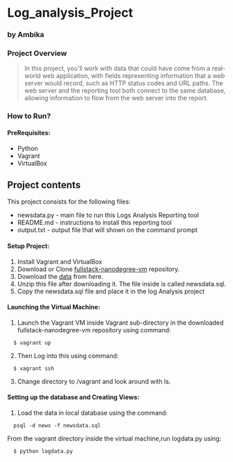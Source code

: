 # Log_analysis_Project
### by Ambika 

### Project Overview
>In this project, you'll work with data that could have come from a real-world web application, with fields representing information that a web server would record, such as HTTP status codes and URL paths. The web server and the reporting tool both connect to the same database, allowing information to flow from the web server into the report.

### How to Run?

#### PreRequisites:
  * Python
  * Vagrant
  * VirtualBox

## Project contents

This project consists for the following files:

* newsdata.py - main file to run this Logs Analysis Reporting tool
* README.md - instructions to install this reporting tool
* output.txt - output file that will shown on the command prompt

#### Setup Project:
  1. Install Vagrant and VirtualBox
  2. Download or Clone [fullstack-nanodegree-vm](https://github.com/udacity/fullstack-nanodegree-vm) repository.
  3. Download the [data](https://d17h27t6h515a5.cloudfront.net/topher/2016/August/57b5f748_newsdata/newsdata.zip) from here.
  4. Unzip this file after downloading it. The file inside is called newsdata.sql.
  5. Copy the newsdata.sql file and place it in the log Analysis project
  
#### Launching the Virtual Machine:
  1. Launch the Vagrant VM inside Vagrant sub-directory in the downloaded fullstack-nanodegree-vm repository using command:
  
  ```
    $ vagrant up
  ```
  2. Then Log into this using command:
  
  ```
    $ vagrant ssh
  ```
  3. Change directory to /vagrant and look around with ls.
  
#### Setting up the database and Creating Views:

  1. Load the data in local database using the command:
  
  ```
    psql -d news -f newsdata.sql
  ```
    
From the vagrant directory inside the virtual machine,run logdata.py using:
  ```
    $ python logdata.py
  ```

